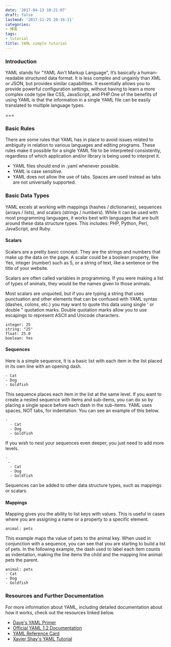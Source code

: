 ```yaml
---
date: '2017-04-13 10:21:07'
draft: false
lastmod: '2017-11-25 20:16:11'
categories:
- 博客
tags:
- tutorial
title: YAML simple tutorial
---
```


### Introduction
YAML stands for "YAML Ain't Markup Language", It’s basically a human-readable structured data format. It is less complex and ungainly than XML or JSON, but provides similar capabilities. It essentially allows you to provide powerful configuration settings, without having to learn a more complex code type like CSS, JavaScript, and PHP.One of the benefits of using YAML is that the information in a single YAML file can be easily translated to multiple language types.

===

### Basic Rules
There are some rules that YAML has in place to avoid issues related to ambiguity in relation to various languages and editing programs. These rules make it possible for a single YAML file to be interpreted consistently, regardless of which application and/or library is being used to interpret it.

* YAML files should end in .yaml whenever possible.
* YAML is case sensitive.
* YAML does not allow the use of tabs. Spaces are used instead as tabs are not universally supported.

### Basic Data Types
YAML excels at working with mappings (hashes / dictionaries), sequences (arrays / lists), and scalars (strings / numbers). While it can be used with most programming languages, it works best with languages that are built around these data structure types. This includes: PHP, Python, Perl, JavaScript, and Ruby.

#### Scalars
Scalars are a pretty basic concept. They are the strings and numbers that make up the data on the page. A scalar could be a boolean property, like Yes, integer (number) such as 5, or a string of text, like a sentence or the title of your website.

Scalars are often called variables in programming. If you were making a list of types of animals, they would be the names given to those animals.

Most scalars are unquoted, but if you are typing a string that uses punctuation and other elements that can be confused with YAML syntax (dashes, colons, etc.) you may want to quote this data using single ' or double " quotation marks. Double quotation marks allow you to use escapings to represent ASCII and Unicode characters.

    integer: 25
    string: "25"
    float: 25.0
    boolean: Yes

#### Sequences
Here is a simple sequence, It is a basic list with each item in the list placed in its own line with an opening dash.

    - Cat
    - Dog
    - Goldfish

This sequence places each item in the list at the same level. If you want to create a nested sequence with items and sub-items, you can do so by placing a single space before each dash in the sub-items. YAML uses spaces, NOT tabs, for indentation. You can see an example of this below.

    -
      - Cat
      - Dog
      - Goldfish

If you wish to nest your sequences even deeper, you just need to add more levels.

    -
     -
      - Cat
      - Dog
      - Goldfish

Sequences can be added to other data structure types, such as mappings or scalars.

#### Mappings
Mapping gives you the ability to list keys with values. This is useful in cases where you are assigning a name or a property to a specific element.

    animal: pets

This example maps the value of pets to the animal key. When used in conjunction with a sequence, you can see that you are starting to build a list of pets. In the following example, the dash used to label each item counts as indentation, making the line items the child and the mapping line animal: pets the parent.

    animal: pets
    - Cat
    - Dog
    - Goldfish

### Resources and Further Documentation
For more information about YAML, including detailed documentation about how it works, check out the resources linked below.

* [Dave's YAML Primer](https://github.com/darvid/trine/wiki/YAML-Primer)
* [Official YAML 1.2 Documentation](http://www.yaml.org/spec/1.2/spec.html)
* [YAML Reference Card](http://www.yaml.org/refcard.html)
* [Xavier Shay's YAML Tutorial](http://www.yaml.org/refcard.html)